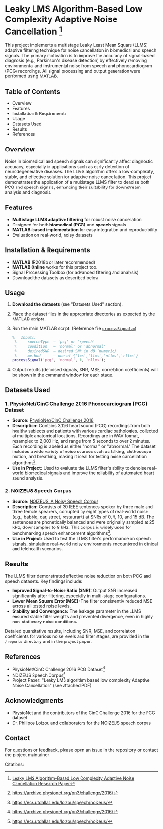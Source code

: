 # Leaky LMS Algorithm-Based Low Complexity Adaptive Noise Cancellation [^1]

This project implements a multistage Leaky Least Mean Square (LLMS) adaptive filtering technique for noise cancellation in biomedical and speech signals. The primary motivation is to improve the accuracy of signal-based diagnosis (e.g., Parkinson's disease detection) by effectively removing environmental and instrumental noise from speech and phonocardiogram (PCG) recordings. All signal processing and output generation were performed using MATLAB.

## Table of Contents

- Overview
- Features
- Installation & Requirements
- Usage
- Datasets Used
- Results
- References

## Overview

Noise in biomedical and speech signals can significantly affect diagnostic accuracy, especially in applications such as early detection of neurodegenerative diseases. The LLMS algorithm offers a low-complexity, stable, and effective solution for adaptive noise cancellation. This project demonstrates the application of a multistage LLMS filter to denoise both PCG and speech signals, enhancing their suitability for downstream analysis and diagnosis.

## Features

- **Multistage LLMS adaptive filtering** for robust noise cancellation
- Designed for both **biomedical (PCG)** and **speech** signals
- **MATLAB-based implementation** for easy integration and reproducibility
- Evaluation on real-world, noisy datasets

## Installation & Requirements

- **MATLAB** (R2018b or later recommended)
- **MATLAB Online** works for this project too.
- Signal Processing Toolbox (for advanced filtering and analysis)
- Download the datasets as described below

## Usage

1. **Download the datasets** (see "Datasets Used" section).
2. Place the dataset files in the appropriate directories as expected by the MATLAB scripts.
3. Run the main MATLAB script: (Reference file [`processSignal.m`](./matlab/processSignal.m))

   ```matlab
   %   Inputs:
    %     sourceType  – 'pcg' or 'speech'
    %     condition   – 'normal' or 'abnormal'
    %     desiredSNR  – desired SNR in dB (numeric)
    %     method      – one of {'lms','llms','nllms','rllms'}
   processSignal('pcg', 'normal', 0, 'nllms');
   ```

4. Output results (denoised signals, SNR, MSE, correlation coefficients) will be shown in the command window for each stage.

## Datasets Used

### 1. PhysioNet/CinC Challenge 2016 Phonocardiogram (PCG) Dataset

- **Source:** [PhysioNet/CinC Challenge 2016](https://archive.physionet.org/pn3/challenge/2016/)
- **Description:** Contains 3,126 heart sound (PCG) recordings from both healthy subjects and patients with various cardiac pathologies, collected at multiple anatomical locations. Recordings are in WAV format, resampled to 2,000 Hz, and range from 5 seconds to over 2 minutes. Each recording is labeled as either "normal" or "abnormal." The dataset includes a wide variety of noise sources such as talking, stethoscope motion, and breathing, making it ideal for testing noise cancellation algorithms[^2].
- **Use in Project:** Used to evaluate the LLMS filter's ability to denoise real-world biomedical signals and improve the reliability of automated heart sound analysis.

### 2. NOIZEUS Speech Corpus

- **Source:** [NOIZEUS: A Noisy Speech Corpus](https://ecs.utdallas.edu/loizou/speech/noizeus/)
- **Description:** Consists of 30 IEEE sentences spoken by three male and three female speakers, corrupted by eight types of real-world noise (e.g., babble, car, street, restaurant) at SNRs of 0, 5, 10, and 15 dB. The sentences are phonetically balanced and were originally sampled at 25 kHz, downsampled to 8 kHz. This corpus is widely used for benchmarking speech enhancement algorithms[^3].
- **Use in Project:** Used to test the LLMS filter's performance on speech signals, simulating real-world noisy environments encountered in clinical and telehealth scenarios.

## Results

The LLMS filter demonstrated effective noise reduction on both PCG and speech datasets. Key findings include:

- **Improved Signal-to-Noise Ratio (SNR):** Output SNR increased significantly after filtering, especially in multi-stage configurations.
- **Lower Mean Square Error (MSE):** The filter consistently reduced MSE across all tested noise levels.
- **Stability and Convergence:** The leakage parameter in the LLMS ensured stable filter weights and prevented divergence, even in highly non-stationary noise conditions.

Detailed quantitative results, including SNR, MSE, and correlation coefficients for various noise levels and filter stages, are provided in the `/reports` directory and in the project paper.

## References

- PhysioNet/CinC Challenge 2016 PCG Dataset[^2]
- NOIZEUS Speech Corpus[^3]
- Project Paper: "Leaky LMS algorithm based low complexity Adaptive Noise Cancellation" (see attached PDF)

## Acknowledgments

- PhysioNet and the contributors of the CinC Challenge 2016 for the PCG dataset
- Dr. Philipos Loizou and collaborators for the NOIZEUS speech corpus

## Contact

For questions or feedback, please open an issue in the repository or contact the project maintainer.

Citations:

[^1]: [Leaky LMS Algorithm-Based Low Complexity Adaptive Noise Cancellation Research Paper](./Leaky%20LMS%20algorithm%20based%20low%20complexity%20adaptive%20noise%20cancellation.pdf)
[^2]: https://archive.physionet.org/pn3/challenge/2016/
[^3]: https://ecs.utdallas.edu/loizou/speech/noizeus/
